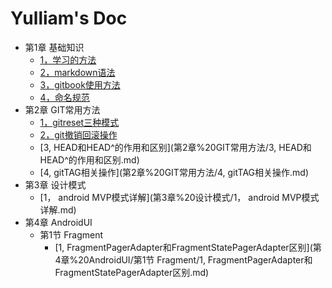# Yulliam's Doc

- 第1章 基础知识
  * [1，学习的方法](第1章%20基础知识/1，学习的方法.md)
  * [2，markdown语法](第1章%20基础知识/2，markdown语法.md)
  * [3，gitbook使用方法](第1章%20基础知识/3，gitbook使用方法.md)
  * [4，命名规范](第1章%20基础知识/4，命名规范.md)
- 第2章 GIT常用方法
  * [1，gitreset三种模式](第2章%20GIT常用方法/1，gitreset三种模式.md)
  * [2，git撤销回滚操作](第2章%20GIT常用方法/2，git撤销回滚操作.md)
  * [3, HEAD和HEAD^的作用和区别](第2章%20GIT常用方法/3, HEAD和HEAD^的作用和区别.md)
  * [4, gitTAG相关操作](第2章%20GIT常用方法/4, gitTAG相关操作.md)
- 第3章 设计模式
  * [1， android MVP模式详解](第3章%20设计模式/1， android MVP模式详解.md)
- 第4章 AndroidUI
  - 第1节 Fragment
    * [1, FragmentPagerAdapter和FragmentStatePagerAdapter区别](第4章%20AndroidUI/第1节 Fragment/1, FragmentPagerAdapter和FragmentStatePagerAdapter区别.md)
